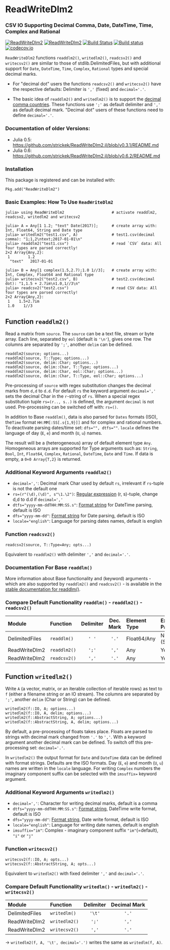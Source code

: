 # ReadWriteDlm2
### CSV IO Supporting Decimal Comma, Date, DateTime, Time, Complex and Rational
[![ReadWriteDlm2](http://pkg.julialang.org/badges/ReadWriteDlm2_0.5.svg)](http://pkg.julialang.org/?pkg=ReadWriteDlm2) [![ReadWriteDlm2](http://pkg.julialang.org/badges/ReadWriteDlm2_0.6.svg)](http://pkg.julialang.org/?pkg=ReadWriteDlm2) [![Build Status](https://travis-ci.org/strickek/ReadWriteDlm2.jl.svg?branch=master)](https://travis-ci.org/strickek/ReadWriteDlm2.jl)   [![Build status](https://ci.appveyor.com/api/projects/status/ojv8nnuw63kh9yba/branch/master?svg=true)](https://ci.appveyor.com/project/strickek/readwritedlm2-jl/branch/master)  [![codecov.io](http://codecov.io/github/strickek/ReadWriteDlm2.jl/coverage.svg?branch=master)](http://codecov.io/github/strickek/ReadWriteDlm2.jl?branch=master)

`ReadWriteDlm2` functions `readdlm2()`, `writedlm2()`, `readcsv2()` and `writecsv2()` are similar to those of stdlib.DelimitedFiles, but with additional support for `Date`, `DateTime`, `Time`, `Complex`, `Rational` types and special decimal marks.

* For "decimal dot" users the functions `readcsv2()` and `writecsv2()` have the respective defaults: Delimiter is `','` (fixed) and `decimal='.'`.

* The basic idea of `readdlm2()` and `writedlm2()` is to support the [decimal comma countries](https://commons.wikimedia.org/wiki/File:DecimalSeparator.svg?uselang=en#file). These functions use `';'` as default delimiter and `','` as default decimal mark. "Decimal dot" users of these functions need to define `decimal='.'`.

### Documentation of older Versions:
* Julia 0.5: https://github.com/strickek/ReadWriteDlm2.jl/blob/v0.3.1/README.md
* Julia 0.6: https://github.com/strickek/ReadWriteDlm2.jl/blob/v0.6.2/README.md

### Installation
This package is registered and can be installed with:
```
Pkg.add("ReadWriteDlm2")
```

### Basic Examples: How To Use `ReadWriteDlm2`
```
julia> using ReadWriteDlm2                     # activate readdlm2, readcsv2, writedlm2 and writecsv2

julia> A = Any[1 1.2; "text" Date(2017)];      # create array with: Int, Float64, String and Date type
julia> writedlm2("test1.csv", A)               # test1.csv(decimal comma): "1;1,2\ntext;2017-01-01\n"
julia> readdlm2("test1.csv")                   # read `CSV` data: All four types are parsed correctly!
2×2 Array{Any,2}:
 1        1.2
  "text"   2017-01-01

julia> B = Any[1 complex(1.5,2.7);1.0 1//3];   # create array with: Int, Complex, Float64 and Rational type
julia> writecsv2("test2.csv", B)               # test2.csv(decimal dot): "1,1.5 + 2.7im\n1.0,1//3\n"
julia> readcsv2("test2.csv")                   # read CSV data: All four types are parsed correctly!
2×2 Array{Any,2}:
 1    1.5+2.7im
 1.0    1//3
```

## Function `readdlm2()`
Read a matrix from `source`. The `source` can be a text file, stream or byte array. Each line, separated
by `eol` (default is `'\n'`), gives one row. The columns are separated by `';'`, another `delim` can be defined.

    readdlm2(source; options...)
    readdlm2(source, T::Type; options...)
    readdlm2(source, delim::Char; options...)
    readdlm2(source, delim::Char, T::Type; options...)
    readdlm2(source, delim::Char, eol::Char; options...)
    readdlm2(source, delim::Char, T::Type, eol::Char; options...)

Pre-processing of `source` with regex substitution changes the decimal marks from `d,d` to `d.d`.
For default `rs` the keyword argument `decimal=','` sets the decimal Char in the `r`-string of `rs`.
When a special regex substitution tuple `rs=(r.., s..)` is defined, the argument `decimal` is not used.
Pre-processing can be switched off with: `rs=()`.

In addition to Base `readdlm()`, data is also parsed for `Dates` formats (ISO), the`Time` format
`HH:MM[:SS[.s{1,9}]]` and for complex and rational numbers. To deactivate parsing dates/time set: `dfs="", dtfs=""`.
`locale` defines the language of day (`E`, `e`) and month (`U`, `u`) names.

The result will be a (heterogeneous) array of default element type `Any`. Homogeneous arrays are supported for
Type arguments such as: `String`, `Bool`, `Int`, `Float64`, `Complex`, `Rational`, `DateTime`, `Date`
and `Time`. If data is empty, a `0×0 Array{T,2}` is returned.

### Additional Keyword Arguments `readdlm2()`
* `decimal=','`: Decimal mark Char used by default `rs`, irrelevant if `rs`-tuple is not the default one
* `rs=(r"(\d),(\d)", s"\1.\2")`: [Regular expression](https://docs.julialang.org/en/stable/manual/strings/#Regular-Expressions-1) (r, s)-tuple, change d,d to d.d if `decimal=','`
* `dtfs="yyyy-mm-ddTHH:MM:SS.s"`: [Format string](https://docs.julialang.org/en/stable/stdlib/dates/#Base.Dates.DateFormat) for DateTime parsing, default is ISO
* `dfs="yyyy-mm-dd"`: [Format string](https://docs.julialang.org/en/stable/stdlib/dates/#Base.Dates.DateFormat) for Date parsing, default is ISO
* `locale="english"`: Language for parsing dates names, default is english

### Function `readcsv2()`

    readcsv2(source, T::Type=Any; opts...)

Equivalent to `readdlm2()` with delimiter `','` and `decimal='.'`.

### Documentation For Base `readdlm()`
More information about Base functionality and (keyword) arguments - which are also
supported by `readdlm2()` and `readcsv2()` - is available in the
[stable documentation for readdlm()](https://docs.julialang.org/en/stable/stdlib/io-network/#Base.DataFmt.readdlm-Tuple{Any,Char,Type,Char}).

### Compare Default Functionality `readdlm()` - `readdlm2()` - `readcsv2()`
| Module         | Function               | Delimiter  | Dec. Mark | Element Type | Extended Parsing  |
|:-------------- |:-----------------------|:----------:|:---------:|:-------------|:------------------|
| DelimitedFiles | `readdlm()`            | `' '`      | `'.'`     | Float64/Any  | No (String)       |
| ReadWriteDlm2  | `readdlm2()`           | `';'`      | `','`     | Any          | Yes               |
| ReadWriteDlm2  | `readcsv2()`           | `','`      | `'.'`     | Any          | Yes               |



## Function `writedlm2()`
Write `A` (a vector, matrix, or an iterable collection of iterable rows) as text to `f`
(either a filename string or an IO stream). The columns are separated by `';'`,
another `delim` (Char or String) can be defined.

    writedlm2(f::IO, A; options...)
    writedlm2(f::IO, A, delim; options...)
    writedlm2(f::AbstractString, A; options...)
    writedlm2(f::AbstractString, A, delim; options...)

By default, a pre-processing of floats takes place. Floats are parsed to strings
with decimal mark changed from `'.'` to `','`. With a keyword argument
another decimal mark can be defined. To switch off this pre-processing set: `decimal='.'`.

In `writedlm2()` the output format for `Date` and `DateTime` data can be defined with format strings.
Defaults are the ISO formats. Day (`E`, `e`) and month (`U`, `u`) names are written in
the `locale` language. For writing `Complex` numbers the imaginary component suffix can be selected with the
`imsuffix=` keyword argument.

### Additional Keyword Arguments `writedlm2()`
* `decimal=','`: Character for writing decimal marks, default is a comma
* `dtfs="yyyy-mm-ddTHH:MM:SS.s"`: [Format string](https://docs.julialang.org/en/stable/stdlib/dates/#Base.Dates.DateFormat),  DateTime write format, default is ISO
* `dfs="yyyy-mm-dd"`: [Format string](https://docs.julialang.org/en/stable/stdlib/dates/#Base.Dates.DateFormat), Date write format, default is ISO
* `locale="english"`: Language for writing date names, default is english
* `imsuffix="im"`: Complex - imaginary component suffix `"im"`(=default), `"i"` or `"j"`

### Function `writecsv2()`

    writecsv2(f::IO, A; opts...)
    writecsv2(f::AbstractString, A; opts...)

Equivalent to `writedlm2()` with fixed delimiter `','` and `decimal='.'`.

### Compare Default Functionality `writedlm()` - `writedlm2()` - `writecsv2()`
| Module          | Function           | Delimiter | Decimal Mark |
|:--------------- |:------------------ |:---------:|:------------:|
| DelimitedFiles  | `writedlm()`       | `'\t'`    | `'.'`        |
| ReadWriteDlm2   | `writedlm2()`      | `';'`     | `','`        |
| ReadWriteDlm2   | `writecsv2()`      | `','`     | `'.'`        |

-> `writedlm2(f, A, '\t', decimal='.')` writes the same as `writedlm(f, A)`.
